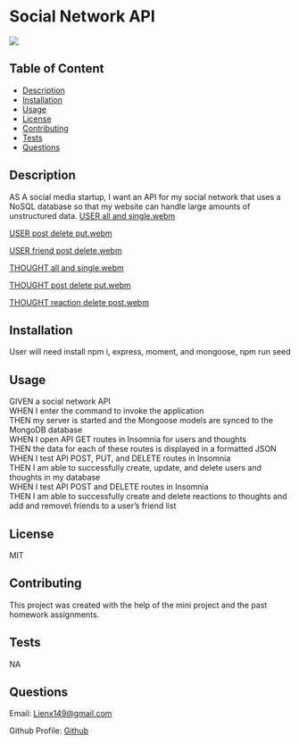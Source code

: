 # Social Network API
[<img src="https://img.shields.io/badge/License-MIT-yellow.svg">](https://opensource.org/licenses/MIT)

## Table of Content 

- [Description](#description)
- [Installation](#installation)
- [Usage](#usage)
- [License](#license)
- [Contributing](#contributing)
- [Tests](#tests)
- [Questions](#questions)

## Description 
AS A social media startup, I want an API for my social network that uses a NoSQL database so that my website can handle large amounts of unstructured data.
[USER all and single.webm](https://github.com/liex149/Social-Network-API/assets/132797792/a219e07f-4222-4402-bd3d-99ee27070663)

[USER post delete put.webm](https://github.com/liex149/Social-Network-API/assets/132797792/b86ff32e-cc36-4c33-a6c9-8691308334cc)

[USER friend post delete.webm](https://github.com/liex149/Social-Network-API/assets/132797792/52325038-e2af-4203-b674-21921af0acf8)

[THOUGHT all and single.webm](https://github.com/liex149/Social-Network-API/assets/132797792/1e56517a-d8c1-424e-b251-2995060f6804)

[THOUGHT post delete put.webm](https://github.com/liex149/Social-Network-API/assets/132797792/cd2dc4d6-7c70-4bb4-aac7-eea731635f85)

[THOUGHT reaction delete post.webm](https://github.com/liex149/Social-Network-API/assets/132797792/709ddee2-5121-4b88-81e6-57d76c3c3d5b)

## Installation 
User will need install npm i, express, moment, and mongoose, npm run seed

## Usage 
GIVEN a social network API\
WHEN I enter the command to invoke the application\
THEN my server is started and the Mongoose models are synced to the MongoDB database\
WHEN I open API GET routes in Insomnia for users and thoughts\
THEN the data for each of these routes is displayed in a formatted JSON\
WHEN I test API POST, PUT, and DELETE routes in Insomnia\
THEN I am able to successfully create, update, and delete users and thoughts in my database\
WHEN I test API POST and DELETE routes in Insomnia\
THEN I am able to successfully create and delete reactions to thoughts and add and remove\ friends to a user’s friend list

## License 
MIT

## Contributing 
This project was created with the help of the mini project and the past homework assignments. 

## Tests 
NA

## Questions 
Email: Lienx149@gmail.com 

Github Profile: [Github](https://github.com/Liex149)
